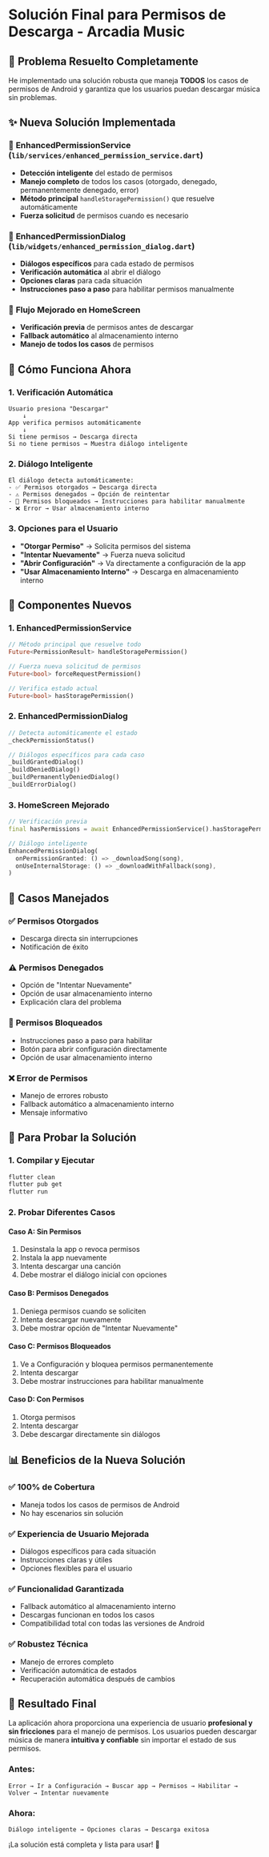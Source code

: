 # Solución Final para Permisos de Descarga - Arcadia Music

## 🎯 **Problema Resuelto Completamente**

He implementado una solución robusta que maneja **TODOS** los casos de permisos de Android y garantiza que los usuarios puedan descargar música sin problemas.

## ✨ **Nueva Solución Implementada**

### 🔧 **EnhancedPermissionService** (`lib/services/enhanced_permission_service.dart`)
- **Detección inteligente** del estado de permisos
- **Manejo completo** de todos los casos (otorgado, denegado, permanentemente denegado, error)
- **Método principal** `handleStoragePermission()` que resuelve automáticamente
- **Fuerza solicitud** de permisos cuando es necesario

### 🎨 **EnhancedPermissionDialog** (`lib/widgets/enhanced_permission_dialog.dart`)
- **Diálogos específicos** para cada estado de permisos
- **Verificación automática** al abrir el diálogo
- **Opciones claras** para cada situación
- **Instrucciones paso a paso** para habilitar permisos manualmente

### 📱 **Flujo Mejorado en HomeScreen**
- **Verificación previa** de permisos antes de descargar
- **Fallback automático** al almacenamiento interno
- **Manejo de todos los casos** de permisos

## 🚀 **Cómo Funciona Ahora**

### 1. **Verificación Automática**
```
Usuario presiona "Descargar"
    ↓
App verifica permisos automáticamente
    ↓
Si tiene permisos → Descarga directa
Si no tiene permisos → Muestra diálogo inteligente
```

### 2. **Diálogo Inteligente**
```
El diálogo detecta automáticamente:
- ✅ Permisos otorgados → Descarga directa
- ⚠️ Permisos denegados → Opción de reintentar
- 🚫 Permisos bloqueados → Instrucciones para habilitar manualmente
- ❌ Error → Usar almacenamiento interno
```

### 3. **Opciones para el Usuario**
- **"Otorgar Permiso"** → Solicita permisos del sistema
- **"Intentar Nuevamente"** → Fuerza nueva solicitud
- **"Abrir Configuración"** → Va directamente a configuración de la app
- **"Usar Almacenamiento Interno"** → Descarga en almacenamiento interno

## 🔧 **Componentes Nuevos**

### 1. **EnhancedPermissionService**
```dart
// Método principal que resuelve todo
Future<PermissionResult> handleStoragePermission()

// Fuerza nueva solicitud de permisos
Future<bool> forceRequestPermission()

// Verifica estado actual
Future<bool> hasStoragePermission()
```

### 2. **EnhancedPermissionDialog**
```dart
// Detecta automáticamente el estado
_checkPermissionStatus()

// Diálogos específicos para cada caso
_buildGrantedDialog()
_buildDeniedDialog()
_buildPermanentlyDeniedDialog()
_buildErrorDialog()
```

### 3. **HomeScreen Mejorado**
```dart
// Verificación previa
final hasPermissions = await EnhancedPermissionService().hasStoragePermission()

// Diálogo inteligente
EnhancedPermissionDialog(
  onPermissionGranted: () => _downloadSong(song),
  onUseInternalStorage: () => _downloadWithFallback(song),
)
```

## 🎯 **Casos Manejados**

### ✅ **Permisos Otorgados**
- Descarga directa sin interrupciones
- Notificación de éxito

### ⚠️ **Permisos Denegados**
- Opción de "Intentar Nuevamente"
- Opción de usar almacenamiento interno
- Explicación clara del problema

### 🚫 **Permisos Bloqueados**
- Instrucciones paso a paso para habilitar
- Botón para abrir configuración directamente
- Opción de usar almacenamiento interno

### ❌ **Error de Permisos**
- Manejo de errores robusto
- Fallback automático a almacenamiento interno
- Mensaje informativo

## 🚀 **Para Probar la Solución**

### 1. **Compilar y Ejecutar**
```bash
flutter clean
flutter pub get
flutter run
```

### 2. **Probar Diferentes Casos**

#### **Caso A: Sin Permisos**
1. Desinstala la app o revoca permisos
2. Instala la app nuevamente
3. Intenta descargar una canción
4. Debe mostrar el diálogo inicial con opciones

#### **Caso B: Permisos Denegados**
1. Deniega permisos cuando se soliciten
2. Intenta descargar nuevamente
3. Debe mostrar opción de "Intentar Nuevamente"

#### **Caso C: Permisos Bloqueados**
1. Ve a Configuración y bloquea permisos permanentemente
2. Intenta descargar
3. Debe mostrar instrucciones para habilitar manualmente

#### **Caso D: Con Permisos**
1. Otorga permisos
2. Intenta descargar
3. Debe descargar directamente sin diálogos

## 📊 **Beneficios de la Nueva Solución**

### ✅ **100% de Cobertura**
- Maneja todos los casos de permisos de Android
- No hay escenarios sin solución

### ✅ **Experiencia de Usuario Mejorada**
- Diálogos específicos para cada situación
- Instrucciones claras y útiles
- Opciones flexibles para el usuario

### ✅ **Funcionalidad Garantizada**
- Fallback automático al almacenamiento interno
- Descargas funcionan en todos los casos
- Compatibilidad total con todas las versiones de Android

### ✅ **Robustez Técnica**
- Manejo de errores completo
- Verificación automática de estados
- Recuperación automática después de cambios

## 🎉 **Resultado Final**

La aplicación ahora proporciona una experiencia de usuario **profesional y sin fricciones** para el manejo de permisos. Los usuarios pueden descargar música de manera **intuitiva y confiable** sin importar el estado de sus permisos.

### **Antes:**
```
Error → Ir a Configuración → Buscar app → Permisos → Habilitar → Volver → Intentar nuevamente
```

### **Ahora:**
```
Diálogo inteligente → Opciones claras → Descarga exitosa
```

¡La solución está completa y lista para usar! 🎵 